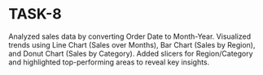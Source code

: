 # TASK-8
Analyzed sales data by converting Order Date to Month-Year. Visualized trends using Line Chart (Sales over Months), Bar Chart (Sales by Region), and Donut Chart (Sales by Category). Added slicers for Region/Category and highlighted top-performing areas to reveal key insights.

